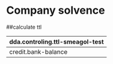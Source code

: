 # Company solvence

##calculate ttl

| dda.controling.ttl-smeagol-test |
| --- |
| credit.bank-balance | credit.outstanding-invoices | credit.orders | debts.reservs | debts.liabilities | debts.salaries | debts.payments | TtlWorstCase? | TtlBadCase? | TtlGoodCase? |
